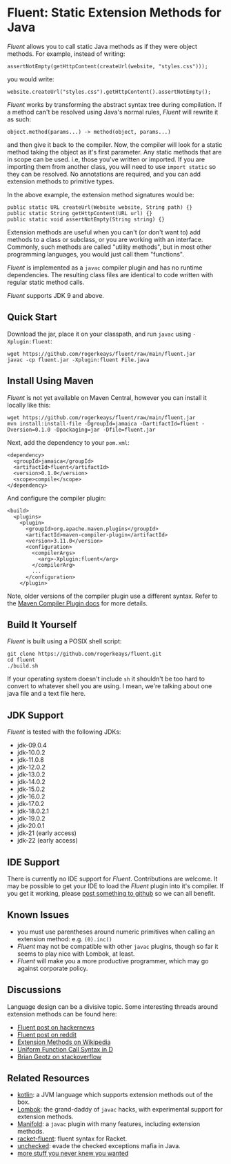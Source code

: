 # Fluent: Static Extension Methods for Java

*Fluent* allows you to call static Java methods as if they were object methods. For example, instead of writing:

    assertNotEmpty(getHttpContent(createUrl(website, "styles.css")));

you would write:

    website.createUrl("styles.css").getHttpContent().assertNotEmpty();

*Fluent* works by transforming the abstract syntax tree during compilation. If a method can't be resolved using Java's normal rules, *Fluent* will rewrite it as such:

    object.method(params...) -> method(object, params...)

and then give it back to the compiler. Now, the compiler will look for a static method taking the object as it's first parameter. Any static methods that are in scope can be used. i.e, those you've written or imported. If you are importing them from another class, you will need to use `import static` so they can be resolved. No annotations are required, and you can add extension methods to primitive types.

In the above example, the extension method signatures would be:

    public static URL createUrl(Website website, String path) {}
    public static String getHttpContent(URL url) {}
    public static void assertNotEmpty(String string) {}

Extension methods are useful when you can't (or don't want to) add methods to a class or subclass, or you are working with an interface. Commonly, such methods are called "utility methods", but in most other programming languages, you would just call them "functions".

*Fluent* is implemented as a `javac` compiler plugin and has no runtime dependencies. The resulting class files are identical to code written with regular static method calls.

*Fluent* supports JDK 9 and above.

## Quick Start

Download the jar, place it on your classpath, and run `javac` using `-Xplugin:fluent`:

    wget https://github.com/rogerkeays/fluent/raw/main/fluent.jar
    javac -cp fluent.jar -Xplugin:fluent File.java

## Install Using Maven

*Fluent* is not yet available on Maven Central, however you can install it locally like this:

    wget https://github.com/rogerkeays/fluent/raw/main/fluent.jar
    mvn install:install-file -DgroupId=jamaica -DartifactId=fluent -Dversion=0.1.0 -Dpackaging=jar -Dfile=fluent.jar
    
Next, add the dependency to your `pom.xml`:

    <dependency>
      <groupId>jamaica</groupId>
      <artifactId>fluent</artifactId>
      <version>0.1.0</version>
      <scope>compile</scope>
    </dependency>

And configure the compiler plugin:

    <build>
      <plugins>
        <plugin>
          <groupId>org.apache.maven.plugins</groupId>
          <artifactId>maven-compiler-plugin</artifactId>
          <version>3.11.0</version>
          <configuration>
            <compilerArgs>
              <arg>-Xplugin:fluent</arg>
            </compilerArg>
            ...
          </configuration>
        </plugin>

Note, older versions of the compiler plugin use a different syntax. Refer to the [Maven Compiler Plugin docs](https://maven.apache.org/plugins/maven-compiler-plugin/compile-mojo.html) for more details.

## Build It Yourself

*Fluent* is built using a POSIX shell script:

    git clone https://github.com/rogerkeays/fluent.git
    cd fluent
    ./build.sh

If your operating system doesn't include `sh` it shouldn't be too hard to convert to whatever shell you are using. I mean, we're talking about one java file and a text file here.

## JDK Support

*Fluent* is tested with the following JDKs:

  * jdk-09.0.4
  * jdk-10.0.2
  * jdk-11.0.8
  * jdk-12.0.2
  * jdk-13.0.2
  * jdk-14.0.2
  * jdk-15.0.2
  * jdk-16.0.2
  * jdk-17.0.2
  * jdk-18.0.2.1
  * jdk-19.0.2
  * jdk-20.0.1
  * jdk-21 (early access)
  * jdk-22 (early access)

## IDE Support

There is currently no IDE support for *Fluent*. Contributions are welcome. It may be possible to get your IDE to load the *Fluent* plugin into it's compiler. If you get it working, please [post something to github](https://github.com/rogerkeays/fluent/issues) so we can all benefit.

## Known Issues

  * you must use parentheses around numeric primitives when calling an extension method: e.g. `(0).inc()` 
  * *Fluent* may not be compatible with other `javac` plugins, though so far it seems to play nice with Lombok, at least.
  * *Fluent* will make you a more productive programmer, which may go against corporate policy.

## Discussions

Language design can be a divisive topic. Some interesting threads around extension methods can be found here:

  * [Fluent post on hackernews](https://news.ycombinator.com/item?id=36569411)
  * [Fluent post on reddit](https://www.reddit.com/r/java/comments/14ole9l/fluent_static_extension_methods_for_java/)
  * [Extension Methods on Wikipedia](https://en.wikipedia.org/wiki/Extension_method)
  * [Uniform Function Call Syntax in D](https://tour.dlang.org/tour/en/gems/uniform-function-call-syntax-ufcs)
  * [Brian Geotz on stackoverflow](https://stackoverflow.com/questions/29466427/what-was-the-design-consideration-of-not-allowing-use-site-injection-of-extensio/29494337#29494337)

## Related Resources

  * [kotlin](https://kotlinlang.org): a JVM language which supports extension methods out of the box.
  * [Lombok](https://github.com/projectlombok/lombok): the grand-daddy of `javac` hacks, with experimental support for extension methods.
  * [Manifold](https://manifold.systems): a `javac` plugin with many features, including extension methods.
  * [racket-fluent](https://github.com/rogerkeays/racket-fluent): fluent syntax for Racket.
  * [unchecked](https://github.com/rogerkeays/unchecked): evade the checked exceptions mafia in Java.
  * [more stuff you never knew you wanted](https://rogerkeays.com)

